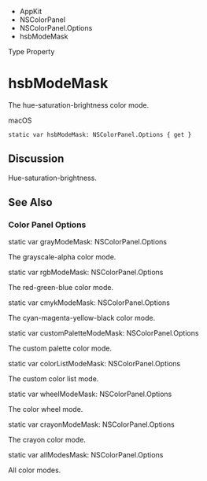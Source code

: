 

- AppKit
- NSColorPanel
- NSColorPanel.Options
-  hsbModeMask 

Type Property

# hsbModeMask

The hue-saturation-brightness color mode.

macOS

``` source
static var hsbModeMask: NSColorPanel.Options { get }
```

## Discussion

Hue-saturation-brightness.

## See Also

### Color Panel Options

static var grayModeMask: NSColorPanel.Options

The grayscale-alpha color mode.

static var rgbModeMask: NSColorPanel.Options

The red-green-blue color mode.

static var cmykModeMask: NSColorPanel.Options

The cyan-magenta-yellow-black color mode.

static var customPaletteModeMask: NSColorPanel.Options

The custom palette color mode.

static var colorListModeMask: NSColorPanel.Options

The custom color list mode.

static var wheelModeMask: NSColorPanel.Options

The color wheel mode.

static var crayonModeMask: NSColorPanel.Options

The crayon color mode.

static var allModesMask: NSColorPanel.Options

All color modes.


